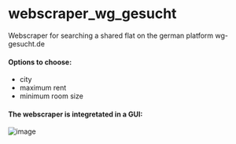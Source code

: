 # webscraper_wg_gesucht

Webscraper for searching a shared flat on the german platform wg-gesucht.de


#### Options to choose:
- city
- maximum rent
- minimum room size


#### The webscraper is integretated in a GUI:

![image](https://user-images.githubusercontent.com/65671192/230739128-2fcad4ab-6570-45f5-b1c3-1b224b27929b.png)
